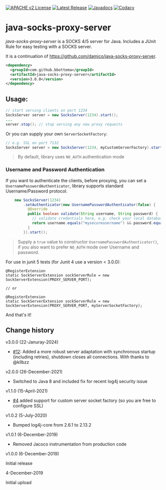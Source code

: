 [![APACHE v2 License](https://img.shields.io/badge/license-apachev2-blue.svg?style=flat)](LICENSE-2.0.txt) 
[![Latest Release](https://img.shields.io/maven-central/v/com.github.bbottema/java-socks-proxy-server.svg?style=flat)](http://search.maven.org/#search%7Cgav%7C1%7Cg%3A%22com.github.bbottema%22%20AND%20a%3A%22java-socks-proxy-server%22) 
[![Javadocs](http://www.javadoc.io/badge/com.github.bbottema/java-socks-proxy-server.svg)](http://www.javadoc.io/doc/com.github.bbottema/java-socks-proxy-server)
[![Codacy](https://img.shields.io/codacy/grade/3d5316af468d4234bf9b783def62b416.svg?style=flat)](https://www.codacy.com/gh/bbottema/java-socks-proxy-server)

# java-socks-proxy-server
*java-socks-proxy-server* is a SOCKS 4/5 server for Java. Includes a JUnit Rule for easy testing with a SOCKS server.

It is a continuation of https://github.com/damico/java-socks-proxy-server.

```xml
<dependency>
  <groupId>com.github.bbottema</groupId>
  <artifactId>java-socks-proxy-server</artifactId>
  <version>3.0.0</version>
</dependency>
```

## Usage:

```java
// start serving clients on port 1234
SocksServer server = new SocksServer(1234).start();
...
server.stop(); // stop serving any new proxy requests
```

Or you can supply your own `ServerSocketFactory`:

```java
// e.g. SSL on port 7132
SocksServer server = new SocksServer(1234, myCustomServerFactory).start();
```

> By default, library uses `NO_AUTH` authentication mode

### Username and Password Authentication

If you want to authenticate the clients, before proxying, you can set a `UsernamePasswordAuthenticator`, library supports standard Username/Password protocol.

```java
    new SocksServer(1234)
        .setAuthenticator(new UsernamePasswordAuthenticator(false) {
          @Override
          public boolean validate(String username, String password) {
            // validate credentials here, e.g. check your local database
            return username.equals("mysecureusername") && password.equals("mysecurepassword");
          }
        }).start();
```

> Supply a `true` value to constructor `UsernamePasswordAuthenticator()`, if you also want to prefer `NO_AUTH` mode over Username and password.

For use in junit 5 tests (for Junit 4 use a version < 3.0.0):

```
@RegisterExtension
static SockServerExtension sockServerRule = new SockServerExtension(PROXY_SERVER_PORT);

// or

@RegisterExtension
static SockServerExtension sockServerRule = new SockServerExtension(PROXY_SERVER_PORT, myServerSocketFactory);
```

And that's it!

## Change history

v3.0.0 (22-Januray-2024)

- [#12](https://github.com/bbottema/java-socks-proxy-server/issues/12): Added a more robust server adaptation with synchronous startup (including retries), shutdown closes all connections. With thanks to @kllbzz


v2.0.0 (26-December-2021)

- Switched to Java 8 and included fix for recent log4j security issue


v1.1.0 (15-April-2021)

- [#4](https://github.com/bbottema/java-socks-proxy-server/issues/4) added support for custom server socket factory (so you are free to configure SSL)


v1.0.2 (5-July-2020)

- Bumped log4j-core from 2.6.1 to 2.13.2


v1.0.1 (6-December-2019)

- Removed Jacoco instrumentation from production code


v1.0.0 (6-December-2019)

Initial release


4-December-2019

Initial upload